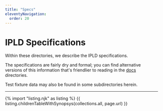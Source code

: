 ```yaml
---
title: "Specs"
eleventyNavigation:
  order: 20
---
```


IPLD Specifications
===================

Within these directories, we describe the IPLD specifications.

The specifications are fairly dry and formal;
you can find alternative versions of this information that's friendlier to reading in the [docs](/docs/) directories.

Test fixture data may also be found in some subdirectories herein.

---

{% import "listing.njk" as listing %}
{{ listing.childrenTableWithSynopsys(collections.all, page.url) }}
